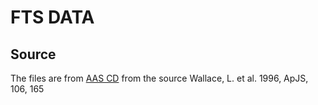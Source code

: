 # FTS DATA

## Source
The files are from [AAS CD](https://aasfiles.blob.core.windows.net/files/archive/cdrom/volume7/doc/files7.htm#1996ApJS..106..165W) from the source Wallace, L. et al. 1996, ApJS, 106, 165


